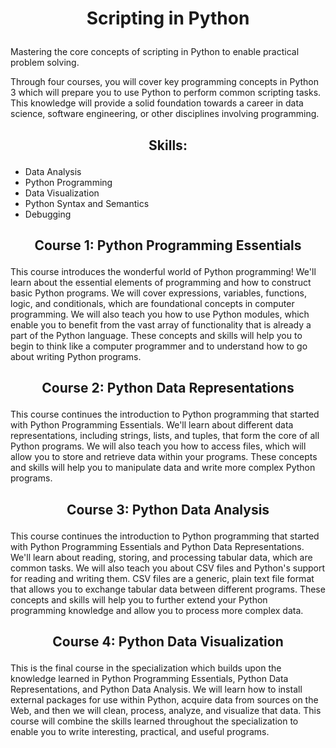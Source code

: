 <h1>
<p align = "center">
  Scripting in Python 
</p>
</h1>

Mastering the core concepts of scripting in Python to enable practical problem solving.

Through four courses, you will cover key programming concepts in Python 3 which will prepare you to use Python to perform common scripting tasks.  This knowledge will provide a solid foundation towards a career in data science, software engineering, or other disciplines involving programming.

<h2>
<p align = "center">
Skills:
</p>
</h2>

  - Data Analysis
  - Python Programming
  - Data Visualization
  - Python Syntax and Semantics
  - Debugging

<h2>
<p align = "center">
  Course 1: Python Programming Essentials
 </p>
 </h2>
 
This course introduces the wonderful world of Python programming!  We'll learn about the essential elements of programming and how to construct basic Python programs. We will cover expressions, variables, functions, logic, and conditionals, which are foundational concepts in computer programming. We will also teach you how to use Python modules, which enable you to benefit from the vast array of functionality that is already a part of the Python language. These concepts and skills will help you to begin to think like a computer programmer and to understand how to go about writing Python programs.


<h2>
<p align = "center">
  Course 2: Python Data Representations
 </p>
 </h2>
 
This course continues the introduction to Python programming that started with Python Programming Essentials.  We'll learn about different data representations, including strings, lists, and tuples, that form the core of all Python programs.  We will also teach you how to access files, which will allow you to store and retrieve data within your programs. These concepts and skills will help you to manipulate data and write more complex Python programs.


<h2>
<p align = "center">
  Course 3: Python Data Analysis
 </p>
 </h2>
 
This course continues the introduction to Python programming that started with Python Programming Essentials and Python Data Representations.  We'll learn about reading, storing, and processing tabular data, which are common tasks.  We will also teach you about CSV files and Python's support for reading and writing them.  CSV files are a generic, plain text file format that allows you to exchange tabular data between different programs. These concepts and skills will help you to further extend your Python programming knowledge and allow you to process more complex data.
 
 <h2>
<p align = "center">
  Course 4: Python Data Visualization
 </p>
 </h2>

This is the final course in the specialization which builds upon the knowledge learned in Python Programming Essentials, Python Data Representations, and Python Data Analysis.  We will learn how to install external packages for use within Python, acquire data from sources on the Web, and then we will clean, process, analyze, and visualize that data. This course will combine the skills learned throughout the specialization to enable you to write interesting, practical, and useful programs.
